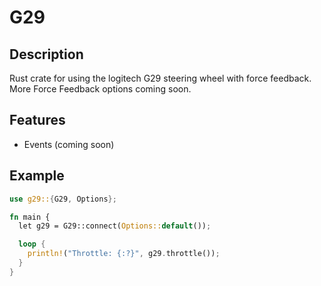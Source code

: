# G29

## Description

Rust crate for using the logitech G29 steering wheel with force feedback.
More Force Feedback options coming soon.

## Features

- Events (coming soon)

## Example

```rust
use g29::{G29, Options};

fn main {
  let g29 = G29::connect(Options::default());

  loop {
    println!("Throttle: {:?}", g29.throttle());
  }
}
```

